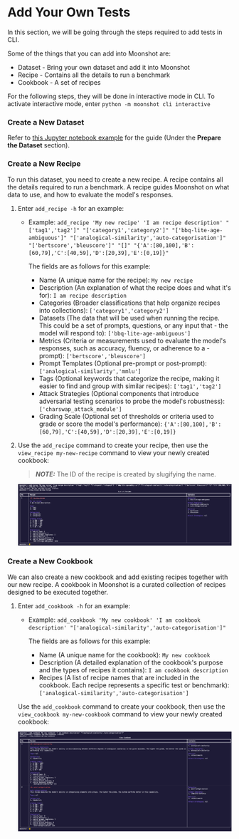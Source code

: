 # Add Your Own Tests
In this section, we will be going through the steps required to add tests in CLI.

Some of the things that you can add into Moonshot are:
- Dataset - Bring your own dataset and add it into Moonshot
- Recipe - Contains all the details to run a benchmark
- Cookbook - A set of recipes

For the following steps, they will be done in interactive mode in CLI. To activate interactive mode, enter `python -m moonshot cli interactive`

### Create a New Dataset
Refer to [this Jupyter notebook example](https://github.com/aiverify-foundation/moonshot/blob/main/examples/jupyter-notebook/Tutorial%202%20-%20Basic%20Workflow%20-%20Add%20your%20own%20test.ipynb) for the guide (Under the **Prepare the Dataset** section).

### Create a New Recipe
To run this dataset, you need to create a new recipe. A recipe contains all the details required to run a benchmark. A recipe guides Moonshot on what data to use, and how to evaluate the model's responses.

1. Enter `add_recipe -h` for an example: 
    - Example: `add_recipe 'My new recipe' 'I am recipe description' "['tag1','tag2']" "['category1','category2']" "['bbq-lite-age-ambiguous']" "['analogical-similarity','auto-categorisation']" "['bertscore','bleuscore']" "[]" "{'A':[80,100],'B':[60,79],'C':[40,59],'D':[20,39],'E':[0,19]}" `

        The fields are as follows for this example:

        - Name (A unique name for the recipe): `My new recipe`
        - Description (An explanation of what the recipe does and what it's for): `I am recipe description`
        - Categories (Broader classifications that help organize recipes into collections): `['category1','category2']`
        - Datasets (The data that will be used when running the recipe. This could be a set of prompts, questions, or any input that - the model will respond to): `['bbq-lite-age-ambiguous']`
        - Metrics (Criteria or measurements used to evaluate the model's responses, such as accuracy, fluency, or adherence to a - prompt): `['bertscore','bleuscore']`
        - Prompt Templates (Optional pre-prompt or post-prompt): `['analogical-similarity','mmlu']`
        - Tags (Optional keywords that categorize the recipe, making it easier to find and group with similar recipes): `['tag1','tag2']`
        - Attack Strategies (Optional components that introduce adversarial testing scenarios to probe the model's robustness): `['charswap_attack_module']`
        - Grading Scale (Optional set of thresholds or criteria used to grade or score the model's performance): `{'A':[80,100],'B':[60,79],'C':[40,59],'D':[20,39],'E':[0,19]}`


2. Use the `add_recipe` command to create your recipe, then use the `view_recipe my-new-recipe` command to view your newly created cookbook:

    > **_NOTE:_** The ID of the recipe is created by slugifying the name.
    
    ![recipe added](cli_images/add_recipe.png)


### Create a New Cookbook
We can also create a new cookbook and add existing recipes together with our new recipe. A cookbook in Moonshot is a curated collection of recipes designed to be executed together.

1. Enter `add_cookbook -h` for an example: 

    - Example: `add_cookbook 'My new cookbook' 'I am cookbook description' "['analogical-similarity','auto-categorisation']"`

        The fields are as follows for this example: 
        - Name (A unique name for the cookbook): `My new cookbook`
        - Description (A detailed explanation of the cookbook's purpose and the types of recipes it contains): `I am cookbook description`
        - Recipes (A list of recipe names that are included in the cookbook. Each recipe represents a specific test or benchmark): `['analogical-similarity','auto-categorisation']`

    Use the `add_cookbook` command to create your cookbook, then use the `view_cookbook my-new-cookbook` command to view your newly created cookbook:

    ![cookbook added](cli_images/add_cookbook.png)